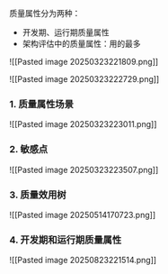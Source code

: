 质量属性分为两种：
+ 开发期、运行期质量属性
+ 架构评估中的质量属性：用的最多

![[Pasted image 20250323221809.png]]

![[Pasted image 20250323222729.png]]
### 1. 质量属性场景
![[Pasted image 20250323223011.png]]
### 2. 敏感点
![[Pasted image 20250323223507.png]]
### 3. 质量效用树
![[Pasted image 20250514170723.png]]

### 4. 开发期和运行期质量属性
![[Pasted image 20250823221514.png]]




